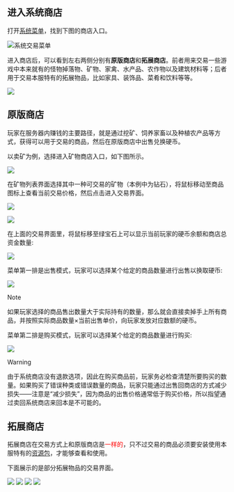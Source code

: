 ## 进入系统商店

打开[系统菜单](/command?id=复杂菜单简介)，找到下图的商店入口。

![系统交易菜单](pics/store_menu.png)

进入商店后，可以看到左右两侧分别有**原版商店**和**拓展商店**。前者用来交易一些游戏中本来就有的怪物掉落物、矿物、家禽、水产品、农作物以及建筑材料等；后者用于交易本服特有的拓展物品，比如家具、装饰品、菜肴和饮料等等。

![](pics/store_menu1.png)

## 原版商店

玩家在服务器内赚钱的主要路径，就是通过挖矿、饲养家畜以及种植农产品等方式，获得可以用于交易的商品，然后在原版商店中出售兑换硬币。

以卖矿为例，选择进入矿物商店入口，如下图所示。

![](pics/store_menu2.png)

在矿物列表界面选择其中一种可交易的矿物（本例中为钻石），将鼠标移动至商品图标上查看当前交易价格，然后点击进入交易界面。

![](pics/store_menu3.png)

![](pics/store_menu4.png)

在上面的交易界面里，将鼠标移至绿宝石上可以显示当前玩家的硬币余额和商店总资金数量:
    
![](pics/store_menu5.png)
    
菜单第一排是出售模式，玩家可以选择某个给定的商品数量进行出售以换取硬币:
    
![](pics/store_menu6.png)

>[!note]
>如果玩家选择的商品售出数量大于实际持有的数量，那么就会直接卖掉手上所有商品，并按照实际商品数量×当前出售单价，向玩家发放对应数额的硬币。

菜单第二排是购买模式，玩家可以选择某个给定的商品数量进行购买:

![](pics/store_menu7.png)

>[!warning]
>由于系统商店没有退款选项，因此在购买商品前，玩家务必检查清楚所要购买的数量。如果购买了错误种类或错误数量的商品，玩家只能通过出售回商店的方式减少损失——注意是“减少损失”，因为商品的出售价格通常低于购买价格，所以指望通过卖回系统商店来回本是不可能的。

## 拓展商店

拓展商店在交易方式上和原版商店是<font color=red>一样的</font>，只不过交易的商品必须要安装使用本服特有的[资源包](/joinproblem?id=材质包资源包怎么安装)，才能够查看和使用。

下面展示的是部分拓展物品的交易界面。

![](pics/store_menu71.png)
![](pics/store_menu72.png)
![](pics/store_menu73.png)
![](pics/store_menu74.png)